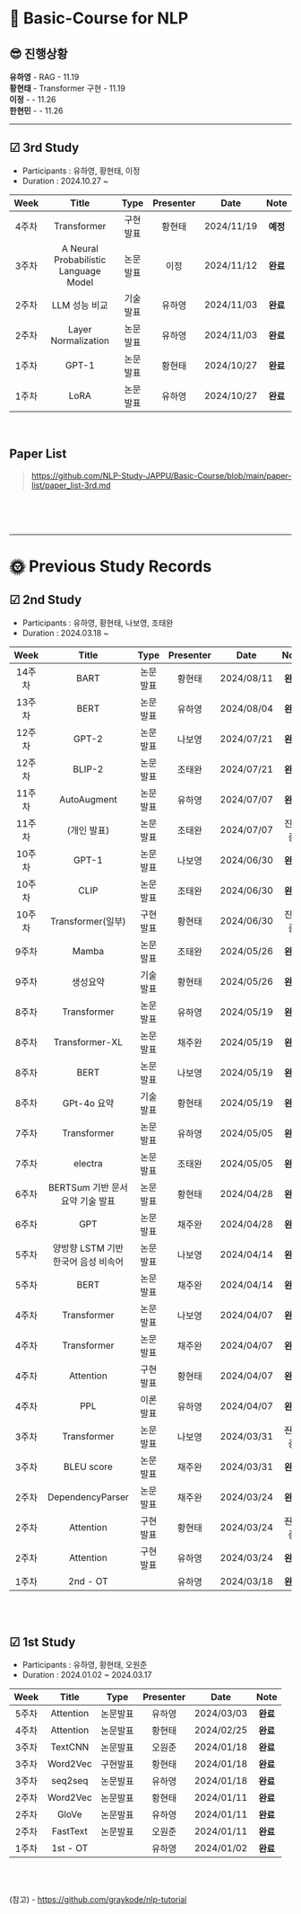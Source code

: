 # 📰 Basic-Course for NLP

## 😎 진행상황
**유하영** - RAG - 11.19 </br>
**황현태** - Transformer 구현 - 11.19  </br>
**이정** -  - 11.26 </br>
**한현민** -  - 11.26 </br>

___

## ☑ 3rd Study 
- Participants : 유하영, 황현태, 이정
- Duration : 2024.10.27 ~
  
|Week|Title|Type|Presenter|Date|Note|
|:---:|:---:|:---:|:---:|:---:|:---:|
|4주차|Transformer|구현발표|황현태|2024/11/19|**예정**
|3주차|A Neural Probabilistic Language Model|논문발표|이정|2024/11/12|**완료**
|2주차|LLM 성능 비교|기술발표|유하영|2024/11/03|**완료**
|2주차|Layer Normalization|논문발표|유하영|2024/11/03|**완료**
|1주차|GPT-1|논문발표|황현태|2024/10/27|**완료**
|1주차|LoRA|논문발표|유하영|2024/10/27|**완료**



</br>

## Paper List
> https://github.com/NLP-Study-JAPPU/Basic-Course/blob/main/paper-list/paper_list-3rd.md






</br></br></br>

___

# 🌞 Previous Study Records
## ☑ 2nd Study 
- Participants : 유하영, 황현태, 나보영, 조태완
- Duration : 2024.03.18 ~
  
|Week|Title|Type|Presenter|Date|Note|
|:---:|:---:|:---:|:---:|:---:|:---:|
|14주차|BART|논문발표|황현태|2024/08/11|**완료**
|13주차|BERT|논문발표|유하영|2024/08/04|**완료**
|12주차|GPT-2|논문발표|나보영|2024/07/21|**완료**
|12주차|BLIP-2|논문발표|조태완|2024/07/21|**완료**
|11주차|AutoAugment|논문발표|유하영|2024/07/07|**완료**
|11주차|(개인 발표)|논문발표|조태완|2024/07/07|진행 중
|10주차|GPT-1|논문발표|나보영|2024/06/30|**완료**
|10주차|CLIP|논문발표|조태완|2024/06/30|**완료**
|10주차|Transformer(일부)|구현발표|황현태|2024/06/30|진행 중
|9주차|Mamba|논문발표|조태완|2024/05/26|**완료**
|9주차|생성요약|기술발표|황현태|2024/05/26|**완료**
|8주차|Transformer|논문발표|유하영|2024/05/19|**완료**
|8주차|Transformer-XL|논문발표|채주완|2024/05/19|**완료**
|8주차|BERT|논문발표|나보영|2024/05/19|**완료**
|8주차|GPt-4o 요약|기술발표|황현태|2024/05/19|**완료**
|7주차|Transformer|논문발표|유하영|2024/05/05|**완료**
|7주차|electra|논문발표|조태완|2024/05/05|**완료**
|6주차|BERTSum 기반 문서 요약 기술 발표|논문발표|황현태|2024/04/28|**완료**
|6주차|GPT|논문발표|채주완|2024/04/28|**완료**
|5주차|양방향 LSTM 기반 한국어 음성 비속어|논문발표|나보영|2024/04/14|**완료**
|5주차|BERT|논문발표|채주완|2024/04/14|**완료**
|4주차|Transformer|논문발표|나보영|2024/04/07|**완료**
|4주차|Transformer|논문발표|채주완|2024/04/07|**완료**
|4주차|Attention|구현발표|황현태|2024/04/07|**완료**
|4주차|PPL|이론발표|유하영|2024/04/07|**완료**
|3주차|Transformer|논문발표|나보영|2024/03/31|~~진행 중~~
|3주차|BLEU score|논문발표|채주완|2024/03/31|**완료**
|2주차|DependencyParser|논문발표|채주완|2024/03/24|**완료**
|2주차|Attention|구현발표|황현태|2024/03/24|~~진행 중~~
|2주차|Attention|구현발표|유하영|2024/03/24|**완료**
|1주차|2nd - OT|  |유하영|2024/03/18|**완료**

</br></br>

## ☑ 1st Study 
- Participants : 유하영, 황현태, 오원준
- Duration : 2024.01.02 ~ 2024.03.17
  
|Week|Title|Type|Presenter|Date|Note|
|:---:|:---:|:---:|:---:|:---:|:---:|
|5주차|Attention|논문발표|유하영|2024/03/03|**완료**
|4주차|Attention|논문발표|황현태|2024/02/25|**완료**
|3주차|TextCNN|논문발표|오원준|2024/01/18|**완료**
|3주차|Word2Vec|구현발표|황현태|2024/01/18|**완료**
|3주차|seq2seq|논문발표|유하영|2024/01/18|**완료**
|2주차|Word2Vec|논문발표|황현태|2024/01/11|**완료**
|2주차|GloVe|논문발표|유하영|2024/01/11|**완료**
|2주차|FastText|논문발표|오원준|2024/01/11|**완료**
|1주차|1st - OT|  |유하영|2024/01/02|**완료**

</br></br>

(참고) - https://github.com/graykode/nlp-tutorial</br>

</br>


  










